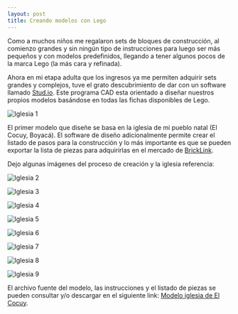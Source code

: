 ```yaml
---
layout: post
title: Creando modelos con Lego
---
```


Como a muchos niños me regalaron sets de bloques de construcción, al comienzo grandes y sin ningún tipo de instrucciones para luego ser más pequeños y con modelos predefinidos, llegando a tener algunos pocos de la marca Lego (la más cara y refinada).

Ahora en mi etapa adulta que los ingresos ya me permiten adquirir sets grandes y complejos, tuve el grato descubrimiento de dar con un software llamado [Stud.io](https://studio.bricklink.com/v3/studio/download.page). Este programa CAD esta orientado a diseñar nuestros propios modelos basándose en todas las fichas disponibles de Lego.

![Iglesia 1](https://raw.githubusercontent.com/daniels13ca/daniels13ca.github.io/master/images/Church1.png)

El primer modelo que diseñe se basa en la iglesia de mi pueblo natal (El Cocuy, Boyacá). El software de diseño adicionalmente permite crear el listado de pasos para la construcción y lo más importante es que se pueden exportar la lista de piezas para adquirirlas en el mercado de [BrickLink](https://www.bricklink.com/v2/main.page).

Dejo algunas imágenes del proceso de creación y la iglesia referencia:

![Iglesia 2](https://raw.githubusercontent.com/daniels13ca/daniels13ca.github.io/master/images/Church2.png)

![Iglesia 3](https://raw.githubusercontent.com/daniels13ca/daniels13ca.github.io/master/images/Church3.png)

![Iglesia 4](https://raw.githubusercontent.com/daniels13ca/daniels13ca.github.io/master/images/Church4.png)

![Iglesia 5](https://raw.githubusercontent.com/daniels13ca/daniels13ca.github.io/master/images/Church5.png)

![Iglesia 6](https://raw.githubusercontent.com/daniels13ca/daniels13ca.github.io/master/images/Church6.png)

![Iglesia 7](https://raw.githubusercontent.com/daniels13ca/daniels13ca.github.io/master/images/Church7.png)

![Iglesia 8](https://raw.githubusercontent.com/daniels13ca/daniels13ca.github.io/master/images/Church8.png)

![Iglesia 9](https://raw.githubusercontent.com/daniels13ca/daniels13ca.github.io/master/images/Church9.jpg)

El archivo fuente del modelo, las instrucciones y el listado de piezas se pueden consultar y/o descargar en el siguiente link: [Modelo iglesia de El Cocuy](https://studio.bricklink.com/v3/studio/design.page?idModel=46141).